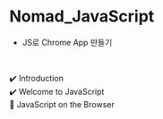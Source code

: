 # Nomad_JavaScript

* JS로 Chrome App 만들기

    <br>

:heavy_check_mark: Introduction<br>
:heavy_check_mark: Welcome to JavaScript<br>
:memo: JavaScript on the Browser<br>
